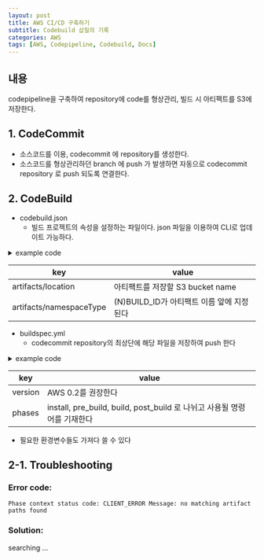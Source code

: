 ```yaml
---
layout: post
title: AWS CI/CD 구축하기
subtitle: Codebuild 삽질의 기록
categories: AWS
tags: [AWS, Codepipeline, Codebuild, Docs]
---
```


## 내용
codepipeline을 구축하여 repository에 code를 형상관리, 빌드 시 아티팩트를 S3에 저장한다.

## 1. CodeCommit 
- 소스코드를 이용, codecommit 에 repository를 생성한다.
- 소스코드를 형상관리하던 branch 에 push 가 발생하면 자동으로 codecommit repository 로 push 되도록 연결한다.

## 2. CodeBuild
- codebuild.json 
	- 빌드 프로젝트의 속성을 설정하는 파일이다. json 파일을 이용하여 CLI로 업데이트 가능하다.


<details>
<summary>example code</summary>
<div markdown="1">

```json
{
  "name": "<project-name>",
  "description": "<description>",
  "source": {
    "type": "CODECOMMIT",
    "location": "<source-location>",
    "gitCloneDepth": "0",
    "buildspec": "buildspec.yml",
    "InsecureSsl": true,
    "reportBuildStatus": true,
    "gitSubmodulesConfig": {
      "fetchSubmodules": "true"
    },
  },
  "artifacts": {
    "type": "S3",
    "location": "s3-bucket-name",
    "path": "<artifacts-path>",
    "namespaceType": "BUILD_ID",
    "name": "<artifacts-name>",
    "overrideArtifactName": true,
    "packaging": "NONE"
  },
  "cache": {
    "type": "<cache-type>",
    "location": "<cache-location>",
    "mode": [
      "<cache-mode>"
    ]
  },
  "environment": {
    "type": "LINUX_CONTAINER",
    "image": "aws/codebuild/amazonlinux2-x86_64-standard:2.0",
    "computeType": "BUILD_GENERAL1_SMALL",
    "imagePullCredentialsType": "SERVICE_ROLE",
    "privilegedMode": true
  },
  "serviceRole": "<service-role>",
  "timeoutInMinutes": 20,
  "queuedTimeoutInMinutes": 10,
  "vpcConfig": {
    "securityGroupIds": [
         "<security-group-id>"
    ],
    "subnets": [
         "<subnet-id>"
    ],
    "vpcId": "<vpc-id>"
  },
  "badgeEnabled": "<badge-enabled>",
  "logsConfig": {
    "cloudWatchLogs": {
      "status": "<cloudwatch-logs-status>",
      "groupName": "<group-name>",
      "streamName": "<stream-name>"
    },
    "s3Logs": {
      "status": "<s3-logs-status>",
      "location": "<s3-logs-location>",
      "encryptionDisabled": "<s3-logs-encryption-disabled>"
    }
  },
  "concurrentBuildLimit": 0
}
```
</div>
</details>

|key|value|
|--|--|
|artifacts/location|아티팩트를 저장할 S3 bucket name|
|artifacts/namespaceType|(N)BUILD_ID가 아티팩트 이름 앞에 지정된다|

- buildspec.yml
	- codecommit repository의 최상단에 해당 파일을 저장하여 push 한다

<details>
<summary>example code</summary>
<div markdown="1">

```yaml
version: 0.2

phases:
  build:
    commands:
      - echo Building ... 
      - echo $CODEBUILD_SRC_DIR
      - echo $CODEBUILD_BUILD_NUMBER
artifacts:
  files:
    - location
  name: artifact-name
  discard-paths: no | yes
  base-directory: location
  exclude-paths: excluded paths
  enable-symlinks: no | yes
  s3-prefix: prefix
```
</div>
</details>

|key|value|
|--|--|
|version|AWS 0.2를 권장한다|
|phases|install, pre_build, build, post_build 로 나뉘고 사용될 명령어를 기재한다|

- 필요한 환경변수들도 가져다 쓸 수 있다

## 2-1. Troubleshooting

### Error code:
```
Phase context status code: CLIENT_ERROR Message: no matching artifact paths found
```

### Solution:

searching ... 